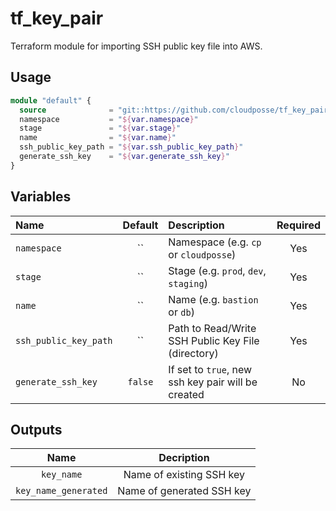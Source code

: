 # tf_key_pair

Terraform module for importing SSH public key file into AWS.

## Usage

```terraform
module "default" {
  source              = "git::https://github.com/cloudposse/tf_key_pair.git?ref=master"
  namespace           = "${var.namespace}"
  stage               = "${var.stage}"
  name                = "${var.name}"
  ssh_public_key_path = "${var.ssh_public_key_path}"
  generate_ssh_key    = "${var.generate_ssh_key}"
}
```

## Variables

|  Name                        |  Default       |  Description                                            | Required |
|:-----------------------------|:--------------:|:--------------------------------------------------------|:--------:|
| `namespace`                  | ``             | Namespace (e.g. `cp` or `cloudposse`)                   | Yes      |
| `stage`                      | ``             | Stage (e.g. `prod`, `dev`, `staging`)                   | Yes      |
| `name`                       | ``             | Name  (e.g. `bastion` or `db`)                          | Yes      |
| `ssh_public_key_path`        | ``             | Path to Read/Write SSH Public Key File (directory)      | Yes      |
| `generate_ssh_key`           | `false`        | If set to `true`, new ssh key pair will be created      | No       |


## Outputs

| Name                  | Decription                |
|:---------------------:|:-------------------------:|
| `key_name`            | Name of existing SSH key  |
| `key_name_generated`  | Name of generated SSH key |
